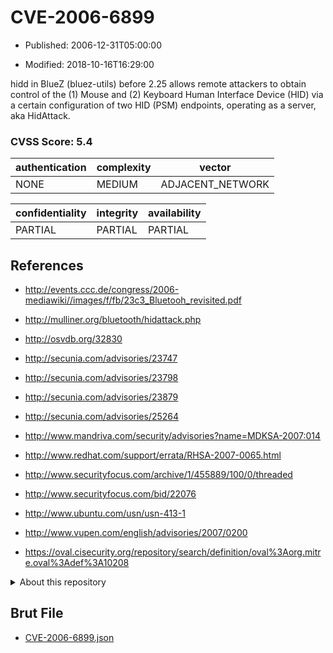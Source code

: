 # CVE-2006-6899

- Published: 2006-12-31T05:00:00

- Modified: 2018-10-16T16:29:00

hidd in BlueZ (bluez-utils) before 2.25 allows remote attackers to obtain control of the (1) Mouse and (2) Keyboard Human Interface Device (HID) via a certain configuration of two HID (PSM) endpoints, operating as a server, aka HidAttack.

### CVSS Score: **5.4**

| authentication | complexity | vector |
| --- | --- | --- |
| NONE | MEDIUM | ADJACENT_NETWORK |

| confidentiality | integrity | availability |
| --- | --- | --- |
| PARTIAL | PARTIAL | PARTIAL |

## References

* http://events.ccc.de/congress/2006-mediawiki//images/f/fb/23c3_Bluetooh_revisited.pdf

* http://mulliner.org/bluetooth/hidattack.php

* http://osvdb.org/32830

* http://secunia.com/advisories/23747

* http://secunia.com/advisories/23798

* http://secunia.com/advisories/23879

* http://secunia.com/advisories/25264

* http://www.mandriva.com/security/advisories?name=MDKSA-2007:014

* http://www.redhat.com/support/errata/RHSA-2007-0065.html

* http://www.securityfocus.com/archive/1/455889/100/0/threaded

* http://www.securityfocus.com/bid/22076

* http://www.ubuntu.com/usn/usn-413-1

* http://www.vupen.com/english/advisories/2007/0200

* https://oval.cisecurity.org/repository/search/definition/oval%3Aorg.mitre.oval%3Adef%3A10208

<details>
<summary>About this repository</summary> 

  This repository is part of the project [Live Hack CVE](https://github.com/Live-Hack-CVE). Main website can be found [www.live-hack.org](https://www.live-hack.org) 
  
  Made by [Sn0wAlice](https://github.com/Sn0wAlice) for the people that care about security and need to have a feed of the latest CVEs. Hope you enjoy it, don't forget to star the repo and follow me on [Twitter](https://twitter.com/Sn0wAlice) and [Github](https://github.com/Sn0wAlice). And that is my [personnal website](https://www.alice-snow.me/)

  - [Home Page](https://github.com/Live-Hack-CVE)
  - [Framework](https://github.com/Live-Hack-CVE/cve-framework)
  - [CVE database](https://github.com/Live-Hack-CVE/full_database)
  - [Changelog](https://github.com/Live-Hack-CVE/Changelog)
</details>

## Brut File

* [CVE-2006-6899.json](https://raw.githubusercontent.com/Live-Hack-CVE/full_database/main/cves/2006/CVE-2006-6899.json)

